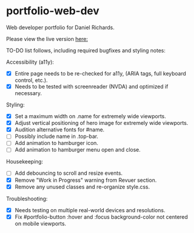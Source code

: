 # portfolio-web-dev
Web developer portfolio for Daniel Richards.

Please view the live version [here:](https://www.drdesignpro.com/)


TO-DO list follows, including required bugfixes and styling notes:

Accessibility (a11y):
  * [X] Entire page needs to be re-checked for a11y, (ARIA tags, full keyboard control, etc.).
  * [X] Needs to be tested with screenreader (NVDA) and optimized if necessary.
   
Styling:
  * [X] Set a maximum width on .name for extremely wide viewports. 
  * [X] Adjust vertical positioning of hero image for extremely wide viewports.
  * [X] Audition alternative fonts for #name.
  * [ ] Possibly include name in .top-bar.
  * [ ] Add animation to hamburger icon. 
  * [ ] Add animation to hamburger menu open and close.
    
Housekeeping:
  * [ ] Add debouncing to scroll and resize events.
  * [X] Remove "Work in Progress" warning from Revuer section.
  * [X] Remove any unused classes and re-organize style.css.
     
Troubleshooting:
  * [X] Needs testing on multiple real-world devices and resolutions.
  * [X] Fix #portfolio-button :hover and :focus background-color not centered on mobile viewports.  
